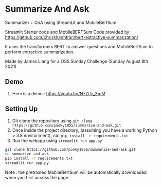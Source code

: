 # Summarize And Ask
Summarizer + QnA using StreamLit and MobileBertSum

Streamlit Starter code and MobileBERTSum Code provided by : https://github.com/chriskhanhtran/bert-extractive-summarization/

It uses the transformers BERT to answer questions and MobileBertSum to perform extractive summarization.

Made by James Liang for a OSS Sunday Challenge (Sunday August 8th 2021)

## Demo
1. Here is a demo : https://youtu.be/N7ZtIir_3mM

## Setting Up
1. Git clone the repository using `git clone https://github.com/pooky1955/summarize-and-ask.git`
2. Once inside the project directory, (assuming you have a working Python > 3.8 environment), run `pip install -r requirements.txt`
3. Run the webapp using `streamlit run app.py`

```sh
git clone https://github.com/pooky1955/summarize-and-ask.git
cd summarize-and-ask
pip install -r requirements.txt
streamlit run app.py
```

Note : the pretrained MobileBertSum will be automatically downloaded when you first access the page
